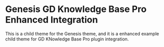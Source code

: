 # Genesis GD Knowledge Base Pro Enhanced Integration

This is a child theme for the Genesis theme, and it is a enhanced example child theme for GD KNowledge Base Pro plugin integration.
